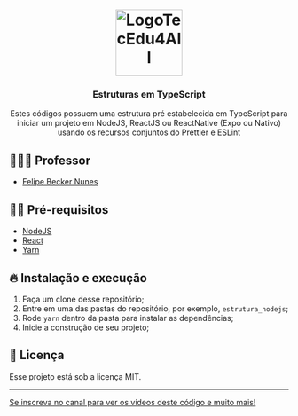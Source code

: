 <h1 align="center">
  <img alt="LogoTecEdu4All" src="http://materiaisaulas.tecedu4all.com.br/canal/logo.png" width="120px" />
</h1>

<h3 align="center">
  Estruturas em TypeScript
</h3>

<p align="center">Estes códigos possuem uma estrutura pré estabelecida em TypeScript para iniciar um projeto em NodeJS, ReactJS ou ReactNative (Expo ou Nativo) usando os recursos conjuntos do Prettier e ESLint</p> 


## 👨🏼‍💻 Professor

- [Felipe Becker Nunes](https://github.com/nunesfb)

## ✋🏻 Pré-requisitos

- [NodeJS](https://nodejs.org/en/)
- [React](https://pt-br.reactjs.org/)
- [Yarn](https://classic.yarnpkg.com/lang/en/)

## 🔥 Instalação e execução

1. Faça um clone desse repositório;
2. Entre em uma das pastas do repositório, por exemplo, `estrutura_nodejs`;
3. Rode `yarn` dentro da pasta para instalar as dependências;
4. Inicie a construção de seu projeto;

## 📝 Licença

Esse projeto está sob a licença MIT. 

---

[Se inscreva no canal para ver os vídeos deste código e muito mais!](https://www.youtube.com/channel/UClIDejJoLMKCfXKEyi5ZTWQ)
